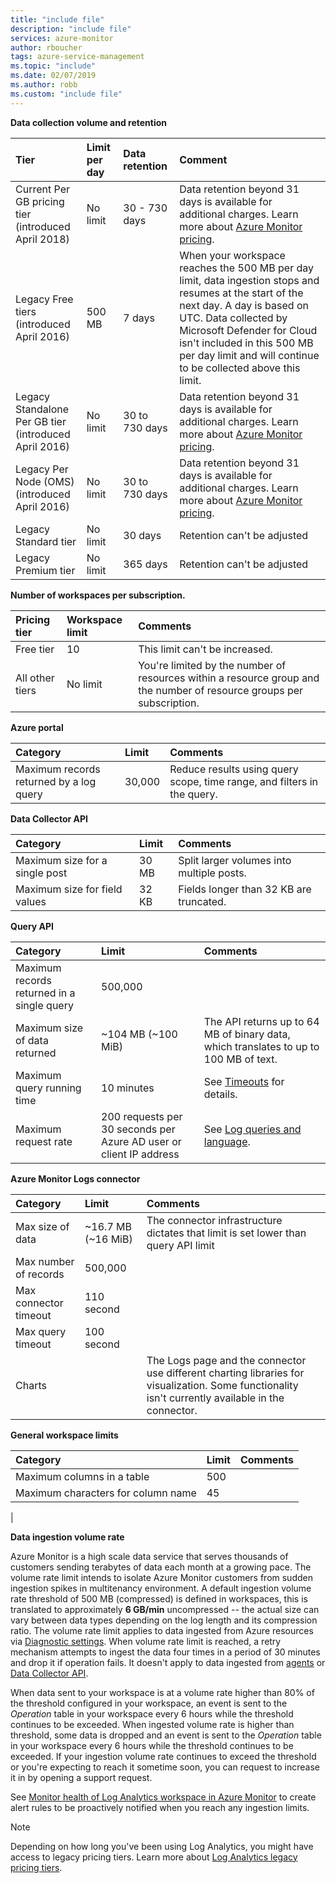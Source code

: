 ```yaml
---
title: "include file" 
description: "include file" 
services: azure-monitor
author: rboucher
tags: azure-service-management
ms.topic: "include"
ms.date: 02/07/2019
ms.author: robb
ms.custom: "include file"
---
```



**Data collection volume and retention** 

| Tier | Limit per day | Data retention | Comment |
|:---|:---|:---|:---|
| Current Per GB pricing tier<br>(introduced April 2018) | No limit | 30 - 730 days | Data retention beyond 31 days is available for additional charges. Learn more about [Azure Monitor pricing](https://azure.microsoft.com/en-us/pricing/details/monitor/). |
| Legacy Free tiers<br>(introduced April 2016) | 500 MB | 7 days | When your workspace reaches the 500 MB per day limit, data ingestion stops and resumes at the start of the next day. A day is based on UTC. Data collected by Microsoft Defender for Cloud isn't included in this 500 MB per day limit and will continue to be collected above this limit.  |
| Legacy Standalone Per GB tier<br>(introduced April 2016) | No limit | 30 to 730 days | Data retention beyond 31 days is available for additional charges. Learn more about [Azure Monitor pricing](https://azure.microsoft.com/en-us/pricing/details/monitor/). |
| Legacy Per Node (OMS)<br>(introduced April 2016) | No limit | 30 to 730 days | Data retention beyond 31 days is available for additional charges. Learn more about [Azure Monitor pricing](https://azure.microsoft.com/en-us/pricing/details/monitor/). |
| Legacy Standard tier | No limit | 30 days  | Retention can't be adjusted |
| Legacy Premium tier | No limit | 365 days  | Retention can't be adjusted |

**Number of workspaces per subscription.**

| Pricing tier    | Workspace limit | Comments
|:---|:---|:---|
| Free tier  | 10 | This limit can't be increased. |
| All other tiers | No limit | You're limited by the number of resources within a resource group and the number of resource groups per subscription. |

**Azure portal**

| Category | Limit | Comments |
|:---|:---|:---|
| Maximum records returned by a log query | 30,000 | Reduce results using query scope, time range, and filters in the query. |


**Data Collector API**

| Category | Limit | Comments |
|:---|:---|:---|
| Maximum size for a single post | 30 MB | Split larger volumes into multiple posts. |
| Maximum size for field values  | 32 KB | Fields longer than 32 KB are truncated. |

<a name="la-query-api"></a>

**Query API**

| Category | Limit | Comments |
|:---|:---|:---|
| Maximum records returned in a single query | 500,000 | |
| Maximum size of data returned | ~104 MB (~100 MiB)|The API returns up to 64 MB of binary data, which translates to up to 100 MB of text. |
| Maximum query running time | 10 minutes | See [Timeouts](../articles/azure-monitor/logs/api/timeouts.md) for details.|
| Maximum request rate | 200 requests per 30 seconds per Azure AD user or client IP address | See [Log queries and language](../articles/azure-monitor/service-limits.md#log-queries-and-language).|

**Azure Monitor Logs connector**

| Category | Limit | Comments |
|:---|:---|:---|
| Max size of data | ~16.7 MB (~16 MiB) | The connector infrastructure dictates that limit is set lower than query API limit |
| Max number of records | 500,000 | |
| Max connector timeout | 110 second | |
| Max query timeout | 100 second | |
| Charts | | The Logs page and the connector use different charting libraries for visualization. Some functionality isn't  currently available in the connector. |

**General workspace limits**

| Category | Limit | Comments |
|:---|:---|:---|
| Maximum columns in a table         | 500 | |
| Maximum characters for column name | 45 | |
| 


**<a name="data-ingestion-volume-rate">Data ingestion volume rate</a>**

Azure Monitor is a high scale data service that serves thousands of customers sending terabytes of data each month at a growing pace. The volume rate limit intends to isolate Azure Monitor customers from sudden ingestion spikes in multitenancy environment. A default ingestion volume rate threshold of 500 MB (compressed) is defined in workspaces, this is translated to approximately **6 GB/min** uncompressed -- the actual size can vary between data types depending on the log length and its compression ratio. The volume rate limit applies to data ingested from Azure resources via [Diagnostic settings](../articles/azure-monitor/essentials/diagnostic-settings.md). When volume rate limit is reached, a retry mechanism attempts to ingest the data four times in a period of 30 minutes and drop it if operation fails. It doesn't apply to data ingested from [agents](../articles/azure-monitor/agents/agents-overview.md) or [Data Collector API](../articles/azure-monitor/logs/data-collector-api.md).

When data sent to your workspace is at a volume rate higher than 80% of the threshold configured in your workspace, an event is sent to the *Operation* table in your workspace every 6 hours while the threshold continues to be exceeded. When ingested volume rate is higher than threshold, some data is dropped and an event is sent to the *Operation* table in your workspace every 6 hours while the threshold continues to be exceeded. If your ingestion volume rate continues to exceed the threshold or you're expecting to reach it sometime soon, you can request to increase it in by opening a support request. 

See [Monitor health of Log Analytics workspace in Azure Monitor](../articles/azure-monitor/logs/monitor-workspace.md) to create alert rules to be proactively notified when you reach any ingestion limits.

>[!NOTE]
>Depending on how long you've been using Log Analytics, you might have access to legacy pricing tiers. Learn more about [Log Analytics legacy pricing tiers](../articles/azure-monitor/logs/manage-cost-storage.md#legacy-pricing-tiers).
